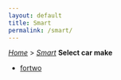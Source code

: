 ```yaml
---
layout: default
title: Smart
permalink: /smart/
---
```

[*Home*](/) > [*Smart*](/smart/)
**Select car make**
- [fortwo](/smart/fortwo/)